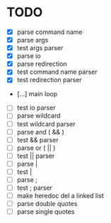 # TODO

- [x] parse command name
- [x] parse args
- [x] test args parser
- [x] parse io
- [x] parse redirection
- [x] test command name parser
- [x] test redirection parser
- [...] main loop
- [ ] test io parser
- [ ] parse wildcard
- [ ] test wildcard parser
- [ ] parse and ( && )
- [ ] test && parser
- [ ] parse or ( || )
- [ ] test || parser
- [ ] parse |
- [ ] test |
- [ ] parse ;
- [ ] test ; parser
- [ ] make heredoc del a linked list
- [ ] parse double quotes
- [ ] parse single quotes
